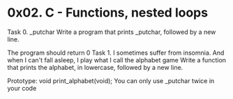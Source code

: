 # 0x02. C - Functions, nested loops

Task 0. _putchar Write a program that prints _putchar, followed by a new line.

The program should return 0
Task 1. I sometimes suffer from insomnia. And when I can't fall asleep, I play what I call the alphabet game Write a function that prints the alphabet, in lowercase, followed by a new line.

Prototype: void print_alphabet(void);
You can only use _putchar twice in your code

